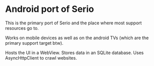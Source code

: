 # Android port of Serio

This is the primary port of Serio and the place where most support resources go
to.

Works on mobile devices as well as on the android TVs (which are the
primary support target btw).

Hosts the UI in a WebView. Stores data in an SQLite database. Uses AsyncHttpClient
to crawl websites.

